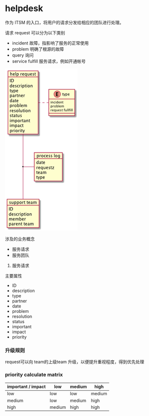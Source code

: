 # helpdesk

作为 ITSM 的入口，将用户的请求分发给相应的团队进行处理。

请求 request 可以分为以下类别

- incident 故障，指影响了服务的正常使用
- problem 明确了根源的故障
- query 询问
- service fulfill 服务请求，例如开通帐号

![uml](images/doc/uml/helpdesk.png)

涉及的业务概念

- 服务请求
- 服务团队

1. 服务请求

主要属性

- ID
- description
- type
- partner
- date
- problem
- resolution
- status
- important
- impact
- priority


### 升级规则

request可以向 team的上级team 升级，以便提升重视程度，得到优先处理

### priority calculate matrix


|important / impact  |low  |medium  |high  |
|---------|---------|---------|---------|
|low     |   low      |       low  |     medium    |
|medium     |    low     |    medium     |     high    |
|high     |   medium      |     high    |    high     |